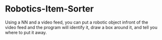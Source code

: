 # Robotics-Item-Sorter
Using a NN and a video feed, you can put a robotic object infront of the video feed and the program will identify it, draw a box around it, and tell you where to put it away.

